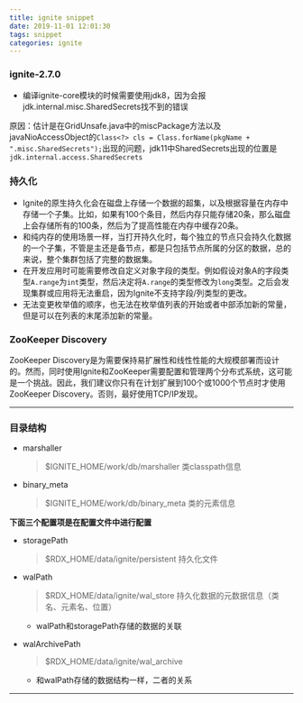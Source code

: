 ```yaml
---
title: ignite snippet
date: 2019-11-01 12:01:30
tags: snippet
categories: ignite
---
```


### ignite-2.7.0

-  编译ignite-core模块的时候需要使用jdk8，因为会报jdk.internal.misc.SharedSecrets找不到的错误

  原因：估计是在GridUnsafe.java中的miscPackage方法以及javaNioAccessObject的`Class<?> cls = Class.forName(pkgName + ".misc.SharedSecrets");`出现的问题，jdk11中SharedSecrets出现的位置是`jdk.internal.access.SharedSecrets`


### 持久化

- Ignite的原生持久化会在磁盘上存储一个数据的超集，以及根据容量在内存中存储一个子集。比如，如果有100个条目，然后内存只能存储20条，那么磁盘上会存储所有的100条，然后为了提高性能在内存中缓存20条。
- 和纯内存的使用场景一样，当打开持久化时，每个独立的节点只会持久化数据的一个子集，不管是主还是备节点，都是只包括节点所属的分区的数据，总的来说，整个集群包括了完整的数据集。
- 在开发应用时可能需要修改自定义对象字段的类型。例如假设对象A的字段类型`A.range`为`int`类型，然后决定将`A.range`的类型修改为`long`类型。之后会发现集群或应用将无法重启，因为Ignite不支持字段/列类型的更改。
- 无法变更枚举值的顺序，也无法在枚举值列表的开始或者中部添加新的常量，但是可以在列表的末尾添加新的常量。



### ZooKeeper Discovery

ZooKeeper Discovery是为需要保持易扩展性和线性性能的大规模部署而设计的。然而，同时使用Ignite和ZooKeeper需要配置和管理两个分布式系统，这可能是一个挑战。因此，我们建议你只有在计划扩展到100个或1000个节点时才使用ZooKeeper Discovery。否则，最好使用TCP/IP发现。



----


### 目录结构

- marshaller

  >  $IGNITE_HOME/work/db/marshaller	类classpath信息

- binary_meta

  > $IGNITE_HOME/work/db/binary_meta    类的元素信息



**下面三个配置项是在配置文件中进行配置**

- storagePath

  > $RDX_HOME/data/ignite/persistent	持久化文件

- walPath

  > $RDX_HOME/data/ignite/wal_store	持久化数据的元数据信息（类名、元素名、位置）

  - walPath和storagePath存储的数据的关联

- walArchivePath

  > $RDX_HOME/data/ignite/wal_archive

  - 和walPath存储的数据结构一样，二者的关系



---



